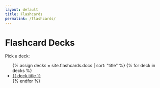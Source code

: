 ```yaml
---
layout: default
title: Flashcards
permalink: /flashcards/
---
```


# Flashcard Decks

Pick a deck:

<ul>
{% assign decks = site.flashcards.docs | sort: "title" %}
{% for deck in decks %}
  <li><a href="{{ deck.url | relative_url }}">{{ deck.title }}</a></li>
{% endfor %}
</ul>

